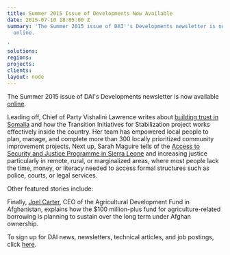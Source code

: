 ```yaml
---
title: Summer 2015 Issue of Developments Now Available
date: 2015-07-10 18:05:00 Z
summary: 'The Summer 2015 issue of DAI''s Developments newsletter is now available
  online.

'
solutions: 
regions: 
projects: 
clients: 
layout: node
---
```


The Summer 2015 issue of DAI's Developments newsletter is now available [online][1].

Leading off, Chief of Party Vishalini Lawrence writes about [building trust in Somalia][2] and how the Transition Initiatives for Stabilization project works effectively inside the country. Her team has empowered local people to plan, manage, and complete more than 300 locally prioritized community improvement projects. Next up, Sarah Maguire tells of the [Access to Security and Justice Programme in Sierra Leone][3] and increasing justice particularly in remote, rural, or marginalized areas, where most people lack the time, money, or literacy needed to access formal structures such as police, courts, or legal services.

Other featured stories include:

Finally, [Joel Carter][4], CEO of the Agricultural Development Fund in Afghanistan, explains how the $100 million-plus fund for agriculture-related borrowing is planning to sustain over the long term under Afghan ownership.

To sign up for DAI news, newsletters, technical articles, and job postings, click [here][5].

[1]: http://dai-global-developments.com/developments/summer-2015?utm_source=daidotcom
[2]: http://dai-global-developments.com/articles/building-trust-while-rebuilding-somalia?utm_source=daidotcom
[3]: http://dai-global-developments.com/articles/in-sierra-leone-enhancing-traditional-law-and-justice-services-for-rural-people?utm_source=daidotcom
[4]: http://dai-global-developments.com/articles/interview-with-joel-o-carter-ceo-of-the-afghanistan-agricultural-development-fund?utm_source=daidotcom
[5]: /sign-up
